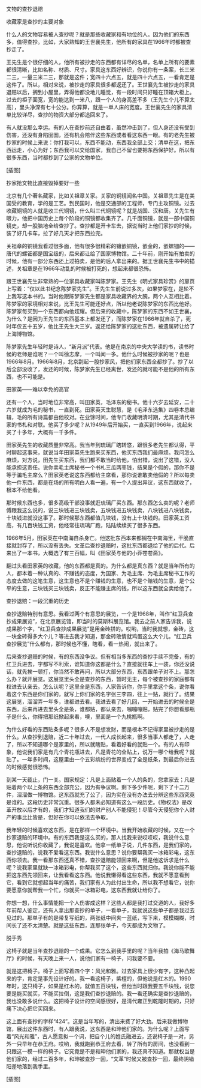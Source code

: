            

文物的查抄退赔

收藏家是查抄的主要对象

什么人的文物容易被人查抄呢？就是那些收藏家和有地位的人。因为他们的东西多，值得查抄。比如，大家熟知的王世襄先生，他所有的家具在1966年时都被查抄走了。

王先生是个很仔细的人，他所有被抄走的东西都有详尽的名单，名单上所有的要素都很清晰，比如名称、材质、尺寸。家具这东西好辨识，你说你有一条案，长三米二三，一量三米二三，那就是这件；宽四十六点五，就是四十六点五，一看肯定是这件了。所以，相对来说，被抄走的家具很多都返还了。王世襄先生被抄走的家具退赔以后，搁到小屋里，弄得他都没地儿睡觉，有一段时间只好睡在顶箱大柜上。过去的柜子面宽，宽的能达到一米八，跟一个人的身高差不多（王先生个儿不算太高），里头净深有七十公分。你算算，就是一单人床的宽度。王世襄先生的家具清单比较详尽，查抄的物资大部分都追回来了。

有人就没那么幸运。有的人在查抄前还自由着，虽然冲击到了，但人身还没有受到伤害，还没有身陷囹圄，还有机会陪伴这些东西或者看这东西一眼。有的老先生被抄家的时候上来说：你打我可以，东西不能动，东西我全部上交；清单在这，把东西运走，小心为好；东西我可以交给国家，我自己不留也要把东西保护好。所以有很多东西，当时都抄到了公家的文物单位。

[插图]

抄家抢文物比直接毁掉要好一些

北京有几个著名藏家，比如关祖章关家。关家的铜镜闻名中国。关祖章先生是在美国受的教育，学的是工艺。到民国时，他是交通部的工程师，专门主攻铜镜。过去收藏铜镜的人就是收三代铜镜，什么叫三代铜镜呢？就是战国、汉和唐。关先生有眼力，他把中国历史上每个阶段的铜镜都收集齐了。几千面铜镜，就是一部中国铜镜史，却一股脑地全给查抄了。查抄都是开卡车去，据说当时上他们家抄的时候，装了好几卡车，拉了好几天才把东西拉完。

关祖章的铜镜我看过很多面，他有很多很精彩的镶嵌铜镜，嵌金的，嵌螺钿的——唐代的螺钿都是国宝级的，后来都让给了国家博物馆。二十年前，刚开始有拍卖的时候，他有一部分东西还上过拍卖，是他的后人拿出来的。据王世襄先生书中的描述，关祖章是在1966年动乱的时候被打死的，想起来都很恐怖。

跟王世襄先生非常熟的一位家具收藏家叫陈梦家。王先生《明式家具珍赏》的扉页上写着：“仅以此书纪念陈梦家先生”。王先生生前说过多次，如果梦家在，是轮不上我写这本书的。当时他跟陈梦家先生都是家具收藏界的大腕，两个人互相比着。陈梦家的家境相对来说，比王先生可能还好点，所以他老说陈梦家的东西比他好。陈梦家每买到一个东西都向他炫耀。但后来的收藏中，陈梦家的东西不如王世襄，为什么？是因为王先生的东西基本上都发还了，而陈梦家在1966年就自杀了，死时年仅五十五岁，他比王先生大三岁。返还给陈梦家的这批东西，被遗属转让给了上海博物馆。

陈梦家先生年轻时是诗人，“新月派”代表。他是在南京的中央大学读的书，读书时候的老师是谁呢？一个叫徐志摩，一个叫闻一多。他什么时候被抄家的呢？也是1966年8月。1966年8月，北京刮起一股抄家风，把他们家东西全都抄了。抄了以后全部没收了，发还的时候，陈梦家先生已经离世，发还的就可能不是他的所有东西，也不可能是。

田家英——难以幸免的高官

还有一个人，当时地位非常高，叫田家英，毛泽东的秘书。他十六岁去延安，二十六岁就成为毛的秘书，一直到死。田家英天生聪慧，是《毛泽东选集》四卷本总编辑，毛的所有诗篇都由他校对。在业馀时间，他专门收藏明清时期，尤其是清代书家的书札和对联。他买了多少呢？从1949年后开始买，一直买到1966年，说起来买了十多年，大概有一千多件。

田家英先生的收藏质量非常高。我当年到琉璃厂瞎转悠，跟很多老先生都认得，平时聊起这事来，就说当年田家英先生跑来买东西，他买东西我们最麻烦。我问怎么麻烦，对方说，田先生买东西，我们都不敢当时给他，怕出错，说出了这错，没人能承担这责任。说你卖毛主席秘书一个书札三瓜两枣钱，结果是个假的，那你不是等于骗毛主席么？田家英老说这东西都给主席看，那你说谁敢卖他假的？所以每卖他一件东西，都是在场的所有明白人看一遍，有一个人提出异议，这东西就收了，根本不给他看。

那时候东西也多，很多高级干部没事就逛琉璃厂买东西。那东西怎么卖的呢？老师傅跟我这么说的，说三块钱进三块钱卖，五块钱进五块钱卖，八块钱进八块钱卖，十块钱进就没这事了。那时候那东西都值几块钱，没有上十块钱的。田家英工资高，有几百块钱工资，他经常往琉璃厂跑，陆陆续续买了很多东西。

1966年5月，田家英在中南海自杀身亡。他这批东西本来都搁在中南海里，干脆直接就封存了，所以没有丢失。文革后查抄退赔时，这批东西都退给了他的后代。后来出了一本书，大概选了有三百幅，叫《田家英与他的小莽苍苍斋》。

翻过头看田家英的收藏，他的东西都是真的。为什么都是真东西？就是当年所有的人，都本着一种认真的、不赚钱的态度，为国家、为毛主席、为毛主席秘书工作的态度去做的这笔生意，这生意也不是个赚钱的生意，也不是个赔钱的生意，是个公平的生意，三块钱买三块钱卖，反正不能赚主席的钱，所以这东西就全卖给他了。

查抄退赔：一段沉重的历史

查抄退赔特别有意思。我看过两个有意思的展览，一个是1968年，叫作“红卫兵查抄成果展览”，在北京展览馆，即当时的莫斯科展览馆。我去之前人家告诉我，说成果那个字，“红卫兵查抄成果展览”是用金砖拼的。哎哟，当时我就想，金砖，这一块金砖得多大个儿？等进去我才知道，那金砖敢情就鸡蛋这么大个儿。“红卫兵查抄展览”什么都有，那时候也不懂，瞎看，看一热闹，就出来了。

后来查抄退赔的时候，有的东西没争议。但有相当多东西的查抄手续不完备，有的红卫兵进去，字都写不利索，谁知道你这都是什么？直接就往车上一装，你还没说话，就先挨一顿打，你当然不敢再问，所以大部分东西，东西跟单子对不上。那怎么办？就开展览。这展览里头全是查抄的东西，暂时无主，每个被查抄的家庭都有权进去认亲去。怎么认呢？这里全是东西，人家告诉你，你手里拿这个条，说你看着这个东西是你们家的，就写上你们家的名字张三李四，往上一贴，就行了。结果这展览，溜溜弄一年多，谁都进去看。我进去看了好几回，一开始进去的时候全是东西，后来再进去里头全是条，谁都贴，都认亲去，嘣嘣嘣贴，贴完了你想看那瓶子是什么，你得把那纸掀起来看，噢，里面是一个九桃瓶啊。

为什么好看的东西贴条多呢？很多人不是想发财，而是根本不记得家里被抄走的是什么。从查抄到退赔，近二十年过去，一代人成长起来，很多当事人都走了，人走了，所以不知道哪个是家里的，所以就瞎贴，看着好看的就贴一个。有的人有印象，他说我们家是有几个青花瓶进去，凡是青花的全贴上，说万一哪个给我呢？就贴了。一年多时间，这屋里由一个五彩缤纷的世界变成了全是纸条，到最后你进去的时候感觉很恐怖。

到某一天截止，门一关。国家规定：凡是上面贴着一个人的条的，您拿家去；凡是贴着两个以上条的东西全部充公，因为有争议啊。剩下多少件呢，剩下了十二万件，溜溜做一博物馆。这东西就充了公了，因为实在没有办法去分辨这些东西究竟是谁的。这段历史非常沉重。很多人都未必知道有这么一段历史。《物权法》是改革开放以后才有的，我们才知道我们的财产别人不能侵犯！尽管今天侵犯你个人财产的事比比皆是，但好在你可以依法去争取。

我年轻的时候喜欢这东西，是在那样一个环境中。当我开始收藏的时候，又在一个抄家退赔的环境中。有的东西我是这么买的，那人找我来说哎哎哎，我说什么意思，他说听说你收藏了，我说是喜欢。他拿一纸单子说，几件东西，是我们家的，查抄退赔的，说我不爱看这东西。我说什么意思？说你要帮我买一冰箱彩电，这东西你领去。我一看那东西还真不错，查抄退赔能领回来啊，但是他这诉求是什么呢？说我家里就缺一冰箱彩电，你帮我买了这个，这些东西就归你。我说你能不能把这东西先领回来，让我看看这东西。他说我懒得看这些东西，我就不愿意看到它，看到它就想起当年的痛苦，我们家有人为此付出生命，所以我不想看它，说你要愿意你就帮我一个忙，你就买一冰箱彩电，这东西我就让给你了。

你想一想，什么事情能把一个人伤害成这样？这些人都是我打过交道的人，我好多年前帮人鉴定，还有人拿出那查抄的单子，一看单子，我就说这些单子都是我过去见过的。那单子有的是带复写纸的，两张纸中间夹一蓝纸，写下来，模模糊糊，时间长了还不太清楚。就是这些东西，连那张单子，今天都成为文物了。

脱手秀

这椅子就是当年查抄退赔的一个成果。它怎么到我手里的呢？当年我拍《海马歌舞厅》的时候，有天晚上来一人，说他们家有一椅子，问我要不要。

就是这把椅子。椅子上面写着四个字：风光和雅。过去家具上很少有字，这种凸起来的字，肯定是事先设计好的。我一看这椅子，紫檀的，但他说是红木的。1990年时，这只椅子，如果是红木的，就值五百块钱，但他当时跟我要五千块钱，说您要是能买就买，不能买拉倒，这是我们查抄退赔的。我一看还确实是查抄退赔的，我也没敢多说什么。这把椅子设计的空间感很好，是清代雍正到乾隆时期的，只好痛下决心把它买回来。

这上面有查抄的字样“424”。这是当年写的，清出来费了好大劲。后来我做博物馆，展出这件东西时，有人跟我说，这东西是和珅他们家的。为什么呢？上面写着“风光和雅”，古人愿意拟一个词，把自个儿的姓氏融进去，还说椅子是一对，另外一只早年在恭王府。哎哟，我就跑到恭王府去看，转了所有的房间，也没看到一只跟这一模一样的椅子。它究竟是不是和珅他们家的，我还真不知道。那就权当是他们家的，经过二百多年，和珅被查抄一回，“文革”时候又被查抄一回，最终阴错阳差地落到我手里。

[插图]